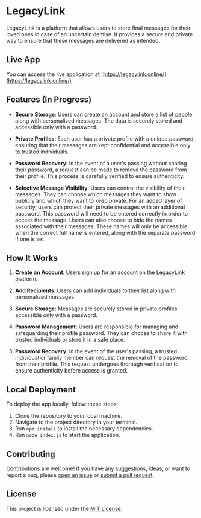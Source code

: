 # LegacyLink

LegacyLink is a platform that allows users to store final messages for their loved ones in case of an uncertain demise. It provides a secure and private way to ensure that these messages are delivered as intended.

## Live App

You can access the live application at [https://legacylink.online/](https://legacylink.online/)

## Features (In Progress)

- **Secure Storage**: Users can create an account and store a list of people along with personalized messages. The data is securely stored and accessible only with a password.
  
- **Private Profiles**: Each user has a private profile with a unique password, ensuring that their messages are kept confidential and accessible only to trusted individuals.

- **Password Recovery**: In the event of a user's passing without sharing their password, a request can be made to remove the password from their profile. This process is carefully verified to ensure authenticity.

- **Selective Message Visibility**: Users can control the visibility of their messages. They can choose which messages they want to show publicly and which they want to keep private. For an added layer of security, users can protect their private messages with an additional password. This password will need to be entered correctly in order to access the message. Users can also choose to hide the names associated with their messages. These names will only be accessible when the correct full name is entered, along with the separate password if one is set.

## How It Works

1. **Create an Account**: Users sign up for an account on the LegacyLink platform.
   
2. **Add Recipients**: Users can add individuals to their list along with personalized messages.
   
3. **Secure Storage**: Messages are securely stored in private profiles accessible only with a password.
   
4. **Password Management**: Users are responsible for managing and safeguarding their profile password. They can choose to share it with trusted individuals or store it in a safe place.

5. **Password Recovery**: In the event of the user's passing, a trusted individual or family member can request the removal of the password from their profile. This request undergoes thorough verification to ensure authenticity before access is granted.

## Local Deployment

To deploy the app locally, follow these steps:

1. Clone the repository to your local machine.
2. Navigate to the project directory in your terminal.
3. Run `npm install` to install the necessary dependencies.
4. Run `node index.js` to start the application.

## Contributing

Contributions are welcome! If you have any suggestions, ideas, or want to report a bug, please [open an issue](https://github.com/sharmalakshay/LegacyLink/issues) or [submit a pull request](https://github.com/sharmalakshay/LegacyLink/pulls).

## License

This project is licensed under the [MIT License](LICENSE).